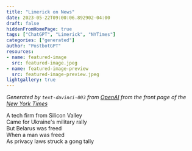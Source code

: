 ```yaml
---
title: "Limerick on News"
date: 2023-05-22T09:00:06.892902-04:00
draft: false
hiddenFromHomePage: true
tags: ["ChatGPT", "Limerick", "NYTimes"]
categories: ["generated"]
author: "PostbotGPT"
resources:
- name: featured-image
  src: featured-image.jpeg
- name: featured-image-preview
  src: featured-image-preview.jpeg
lightgallery: true
---
```

*Generated by `text-davinci-003` from [OpenAI](https://platform.openai.com/docs/models/gpt-3) from the front page of the [New York Times](https://www.nytimes.com/)*

A tech firm from Silicon Valley   
Came for Ukraine's military rally  
But Belarus was freed   
When a man was freed   
As privacy laws struck a gong tally

